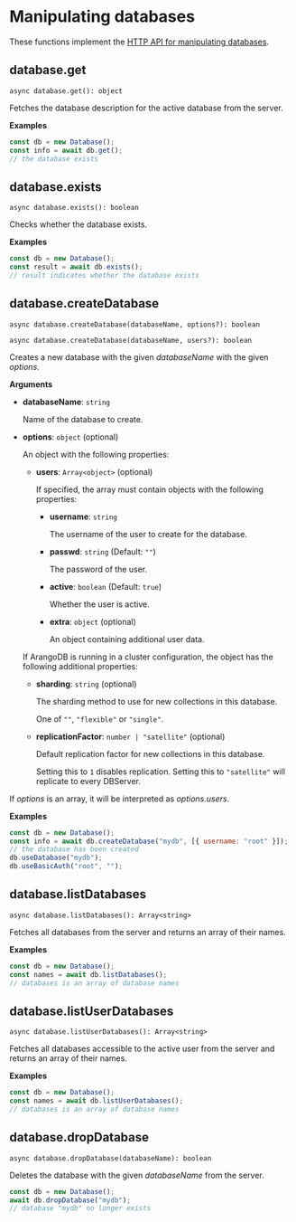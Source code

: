 # Manipulating databases

These functions implement the
[HTTP API for manipulating databases](https://www.arangodb.com/docs/stable/http/database.html).

## database.get

`async database.get(): object`

Fetches the database description for the active database from the server.

**Examples**

```js
const db = new Database();
const info = await db.get();
// the database exists
```

## database.exists

`async database.exists(): boolean`

Checks whether the database exists.

**Examples**

```js
const db = new Database();
const result = await db.exists();
// result indicates whether the database exists
```

## database.createDatabase

`async database.createDatabase(databaseName, options?): boolean`

`async database.createDatabase(databaseName, users?): boolean`

Creates a new database with the given _databaseName_ with the given _options_.

**Arguments**

- **databaseName**: `string`

  Name of the database to create.

- **options**: `object` (optional)

  An object with the following properties:

  - **users**: `Array<object>` (optional)

    If specified, the array must contain objects with the following properties:

    - **username**: `string`

      The username of the user to create for the database.

    - **passwd**: `string` (Default: `""`)

      The password of the user.

    - **active**: `boolean` (Default: `true`)

      Whether the user is active.

    - **extra**: `object` (optional)

      An object containing additional user data.

  If ArangoDB is running in a cluster configuration, the object has the
  following additional properties:

  - **sharding**: `string` (optional)

    The sharding method to use for new collections in this database.

    One of `""`, `"flexible"` or `"single"`.

  - **replicationFactor**: `number | "satellite"` (optional)

    Default replication factor for new collections in this database.

    Setting this to `1` disables replication. Setting this to `"satellite"`
    will replicate to every DBServer.

If _options_ is an array, it will be interpreted as _options.users_.

**Examples**

```js
const db = new Database();
const info = await db.createDatabase("mydb", [{ username: "root" }]);
// the database has been created
db.useDatabase("mydb");
db.useBasicAuth("root", "");
```

## database.listDatabases

`async database.listDatabases(): Array<string>`

Fetches all databases from the server and returns an array of their names.

**Examples**

```js
const db = new Database();
const names = await db.listDatabases();
// databases is an array of database names
```

## database.listUserDatabases

`async database.listUserDatabases(): Array<string>`

Fetches all databases accessible to the active user from the server and returns
an array of their names.

**Examples**

```js
const db = new Database();
const names = await db.listUserDatabases();
// databases is an array of database names
```

## database.dropDatabase

`async database.dropDatabase(databaseName): boolean`

Deletes the database with the given _databaseName_ from the server.

```js
const db = new Database();
await db.dropDatabase("mydb");
// database "mydb" no longer exists
```
